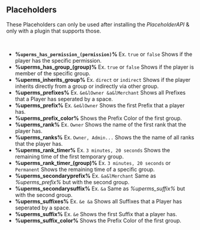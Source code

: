 ## Placeholders

These Placeholders can only be used after installing the *PlaceholderAPI* & only with a plugin that supports those.

<br />

* **%``uperms_has_permission_(permission)``%** Ex. ``true`` or ``false``
  Shows if the player has the specific permission.
* **%uperms_has_group_(group)%** Ex. ``true`` or ``false``
  Shows if the player is member of the specific group.
* **%uperms_inherits_group%** Ex. ``direct`` or ``indirect``
  Shows if the player inherits directly from a group or indirectly via other group.
* **%uperms_prefixes%** Ex. ``&e&lOwner &a&lMerchant``
  Shows all Prefixes that a Player has seperated by a space.
* **%uperms_prefix%** Ex. ``&e&lOwner``
  Shows the first Prefix that a player has.
* **%uperms_prefix_color%** 
  Shows the Prefix Color of the first group.
* **%uperms_rank%** Ex. ``Owner``
  Shows the name of the first rank that the player has.
* **%uperms_ranks%** Ex. ``Owner, Admin...`` 
  Shows the the name of all ranks that the player has.
* **%uperms_rank_timer%** Ex. ``3 minutes, 20 seconds``
  Shows the remaining time of the first temporary group.
* **%uperms_rank_timer_(group)%** Ex. ``3 minutes, 20 seconds`` or ``Permanent``
  Shows the remaining time of a specific group.
* **%uperms_secondaryprefix%** Ex. ``&a&lMerchant``
  Same as *%uperms_prefix%* but with the second group.
* **%uperms_secondarysuffix%** Ex. ``&a``
  Same as *%uperms_suffix%* but with the second group.
* **%uperms_suffixes%** Ex. ``&e &a``
  Shows all Suffixes that a Player has seperated by a space.
* **%uperms_suffix%** Ex. ``&e``
  Shows the first Suffix that a player has.
* **%uperms_suffix_color%** 
  Shows the Prefix Color of the first group.
